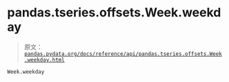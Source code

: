 # pandas.tseries.offsets.Week.weekday

> 原文：[`pandas.pydata.org/docs/reference/api/pandas.tseries.offsets.Week.weekday.html`](https://pandas.pydata.org/docs/reference/api/pandas.tseries.offsets.Week.weekday.html)

```py
Week.weekday
```
